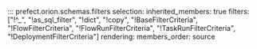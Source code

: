 ::: prefect.orion.schemas.filters
    selection:
      inherited_members: true
      filters: ["!^_", "!as_sql_filter", "!dict", "!copy", "!BaseFilterCriteria", "!FlowFilterCriteria", "!FlowRunFilterCriteria", "!TaskRunFilterCriteria", "!DeploymentFilterCriteria"]
    rendering:
      members_order: source
